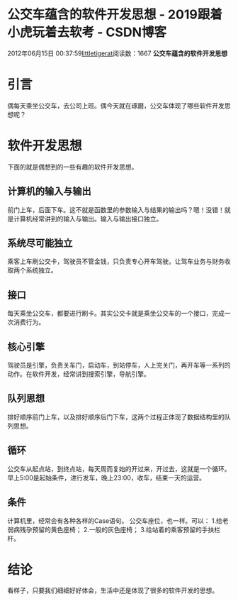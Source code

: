 # 公交车蕴含的软件开发思想 - 2019跟着小虎玩着去软考 - CSDN博客
2012年06月15日 00:37:59[littletigerat](https://me.csdn.net/littletigerat)阅读数：1667
**公交车蕴含的软件开发思想**
# 引言
偶每天乘坐公交车，去公司上班。偶今天就在琢磨，公交车体现了哪些软件开发思想呢？
# 软件开发思想
下面的就是偶想到的一些有趣的软件开发思想。
## 计算机的输入与输出
前门上车，后面下车。这不就是函数里的参数输入与结果的输出吗？嗯！没错！就是计算机经常讲到的输入与输出。输入与输出接口独立。
## 系统尽可能独立
乘客上车刷公交卡，驾驶员不管金钱，只负责专心开车驾驶。让驾车业务与财务收取两个系统独立。
## 接口
每天乘坐公交车，都要进行刷卡。其实公交卡就是乘坐公交车的一个接口，完成一次消费行为。
## 核心引擎
驾驶员是引擎，负责关车门，启动车，到站停车，人上完关门，再开车等一系列的动作。在软件开发，经常讲到搜索引擎，导航引擎。
## 队列思想
排好顺序前门上车，以及排好顺序后门下车，这两个过程正体现了数据结构里的队列思想。
## 循环
公交车从起点站，到终点站，每天周而复始的开过来，开过去，这就是一个循环。早上5:00是起始条件，进行发车，晚上23:00，收车，结束一天的运营。
## 条件
计算机里，经常会有各种各样的Case语句。
公交车座位，也一样。可以：
1.给老弱病残孕预留的黄色座椅；
2.一般的灰色座椅；
3.给站着的乘客预留的手扶栏杆。
# 结论
看样子，只要我们细细好好体会，生活中还是体现了很多的软件开发的思想。
